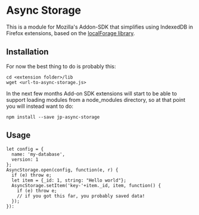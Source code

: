 # Async Storage

This is a module for Mozilla's Addon-SDK that simplifies using IndexedDB in Firefox extensions, based on the [localForage library](https://github.com/mozilla/localForage).

## Installation

For now the best thing to do is probably this:

    cd <extension folder>/lib
    wget <url-to-async-storage.js>

In the next few months Add-on SDK extensions will start to be able to support loading modules from a node_modules directory, so at that point you will instead want to do:

    npm install --save jp-async-storage

## Usage

    let config = {
      name: 'my-database',
      version: 1
    };
    AsyncStorage.open(config, function(e, r) {
      if (e) throw e;
      let item = {_id: 1, string: "Hello world"};
      AsyncStorage.setItem('key-'+item._id, item, function() {
        if (e) throw e;
        // if you got this far, you probably saved data!
      });
    }):

